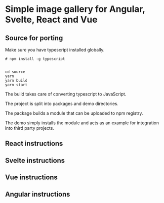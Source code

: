 # Simple image gallery for Angular, Svelte, React and Vue

## Source for porting

Make sure you have typescript installed globally.

```shell
# npm install -g typescript
```

```shell

cd source
yarn
yarn build
yarn start
```

The build takes care of converting typescript to JavaScript.

The project is split into packages and demo directories.

The package builds a module that can be uploaded to npm registry.

The demo simply installs the module and acts as an example for
integration into third party projects.

## React instructions

## Svelte instructions

## Vue instructions

## Angular instructions

